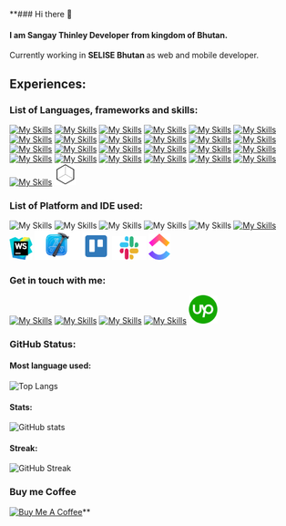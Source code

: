 **### Hi there 👋

#### I am Sangay Thinley Developer from kingdom of Bhutan.

Currently working in <b>SELISE Bhutan </b> as web and mobile developer.

## Experiences:

### List of Languages, frameworks and skills:

[![My Skills](https://skillicons.dev/icons?i=html)](https://www.w3schools.com/html/)
[![My Skills](https://skillicons.dev/icons?i=css)](https://www.w3schools.com/css/)
[![My Skills](https://skillicons.dev/icons?i=sass)](https://skillicons.dev)
[![My Skills](https://skillicons.dev/icons?i=js)](https://www.w3schools.com/js/)
[![My Skills](https://skillicons.dev/icons?i=angular)](https://angular.io/)
[![My Skills](https://skillicons.dev/icons?i=react)](https://reactjs.org/)
[![My Skills](https://skillicons.dev/icons?i=flutter)](https://flutter.dev/)
[![My Skills](https://skillicons.dev/icons?i=dart)](https://dart.dev/)
[![My Skills](https://skillicons.dev/icons?i=bootstrap)](https://getbootstrap.com/)
[![My Skills](https://skillicons.dev/icons?i=svelte)](https://svelte.dev/)
[![My Skills](https://skillicons.dev/icons?i=java)](https://www.w3schools.com/java/)
[![My Skills](https://skillicons.dev/icons?i=c)](https://www.w3schools.com/c/)
[![My Skills](https://skillicons.dev/icons?i=firebase)](https://firebase.google.com/)
[![My Skills](https://skillicons.dev/icons?i=materialui)](https://mui.com/)
[![My Skills](https://skillicons.dev/icons?i=py)](https://www.python.org/)
[![My Skills](https://skillicons.dev/icons?i=wordpress)](https://wordpress.com/)
[![My Skills](https://skillicons.dev/icons?i=ts)](https://www.typescriptlang.org/)
[![My Skills](https://skillicons.dev/icons?i=mysql)](https://www.mysql.com/)
[![My Skills](https://skillicons.dev/icons?i=cpp)](https://www.w3schools.com/cpp/)
[![My Skills](https://skillicons.dev/icons?i=figma)](https://www.figma.com/)
[![My Skills](https://skillicons.dev/icons?i=nextjs)](https://nextjs.org/)
[![My Skills](https://skillicons.dev/icons?i=react)](https://reactnative.dev/)
[![My Skills](https://skillicons.dev/icons?i=git)](https://git-scm.com/docs)
[![My Skills](https://skillicons.dev/icons?i=styledcomponents)](https://styled-components.com/)
[![My Skills](https://skillicons.dev/icons?i=tailwind)](https://tailwindcss.com/)
[<img src="./assets/logo_image/styled-system.png" width="38"/>](https://styled-system.com/)

### List of Platform and IDE used:

![My Skills](https://skillicons.dev/icons?i=androidstudio)
![My Skills](https://skillicons.dev/icons?i=codepen)
![My Skills](https://skillicons.dev/icons?i=eclipse)
![My Skills](https://skillicons.dev/icons?i=github)
![My Skills](https://skillicons.dev/icons?i=vercel)
[![My Skills](https://skillicons.dev/icons?i=figma)](https://www.figma.com/)
<img src="./assets/logo_image/webstorm.png" width="40" height="40"/>
<img src="./assets/logo_image/xcode.png" width="80"/>
[<img src="./assets/logo_image/trello.png" width="48" height="48"/>](https://trello.com/)
[<img src="./assets/logo_image/slack.png" width="60" height="42"/>](https://slack.com/)
[<img src="./assets/logo_image/clickup.png" width="38"/>](https://clickup.com/)

### Get in touch with me:

[![My Skills](https://skillicons.dev/icons?i=github)](https://github.com/sangayt1997)
[![My Skills](https://skillicons.dev/icons?i=linkedin)](https://www.linkedin.com/in/sangay-thinley-47a92b23b)
[![My Skills](https://skillicons.dev/icons?i=stackoverflow)](https://stackoverflow.com/users/18950809/sangay-thinley)
[![My Skills](https://skillicons.dev/icons?i=twitter)](https://twitter.com/SangayT97/)
[<img src="./assets/logo_image/upwork.png" width="50"/>](https://www.upwork.com/freelancers/~01e9f87220fbc89318)

### GitHub Status:

#### Most language used:

![Top Langs](https://github-readme-stats.vercel.app/api/top-langs/?username=sangayt1997&langs_count=20&theme=dark&show_icons=true&layout=compact)

#### Stats:

![GitHub stats](https://github-readme-stats.vercel.app/api?username=sangayt1997&theme=dark&show_icons=true)

#### Streak:

![GitHub Streak](https://github-readme-streak-stats.herokuapp.com/?user=sangayt1997&theme=dark&show_icons=true)

### Buy me Coffee

<a href="https://www.buymeacoffee.com/sangaythin1" target="_blank"><img src="https://cdn.buymeacoffee.com/buttons/default-orange.png" alt="Buy Me A Coffee" height="41" width="174"></a>**
